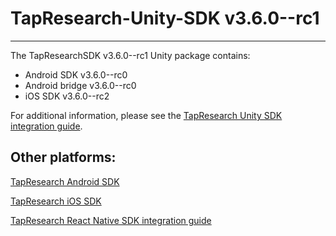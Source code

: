 # TapResearch-Unity-SDK v3.6.0--rc1
---

The TapResearchSDK v3.6.0--rc1 Unity package contains:
* Android SDK v3.6.0--rc0
* Android bridge v3.6.0--rc0
* iOS SDK v3.6.0--rc2

For additional information, please see the [TapResearch Unity SDK integration guide](https://supply-docs.tapresearch.com/docs/unity-integration).

## Other platforms:

[TapResearch Android SDK](https://supply-docs.tapresearch.com/docs/android-integration)  

[TapResearch iOS SDK](https://supply-docs.tapresearch.com/docs/ios-integration)  

[TapResearch React Native SDK integration guide](https://supply-docs.tapresearch.com/docs/react-integration)
